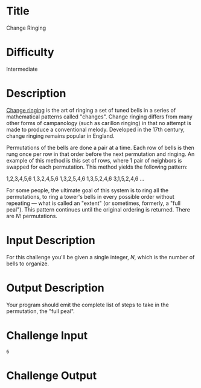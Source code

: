 # Title

Change Ringing

# Difficulty

Intermediate

# Description

[Change ringing](http://en.wikipedia.org/wiki/Change_ringing) is the art of ringing a set of tuned bells in a series of mathematical patterns called "changes". Change ringing differs from many other forms of campanology (such as carillon ringing) in that no attempt is made to produce a conventional melody. Developed in the 17th century, change ringing remains popular in England.

Permutations of the bells are done a pair at a time. Each row of bells is then rung once per row in that order before the next permutation and ringing. An example of this method is this set of rows, where 1 pair of neighbors is swapped for each permutation. This method yields the following pattern: 

1,2,3,4,5,6	
1,3,2,4,5,6	
1,3,2,5,4,6	
1,3,5,2,4,6	
3,1,5,2,4,6	
...

For some people, the ultimate goal of this system is to ring all the permutations, to ring a tower's bells in every possible order without repeating — what is called an "extent" (or sometimes, formerly, a "full peal"). This pattern continues until the original ordering is returned. There are *N!* permutations.

# Input Description

For this challenge you'll be given a single integer, *N*, which is the number of bells to organize.

# Output Description

Your program should emit the complete list of steps to take in the permutation, the "full peal". 

# Challenge Input

	6

# Challenge Output

